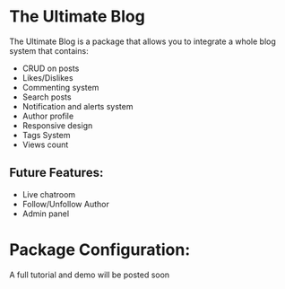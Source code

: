 # The Ultimate Blog

The Ultimate Blog is a package that allows you to integrate a whole blog system that contains:
* CRUD on posts
* Likes/Dislikes
* Commenting system
* Search posts
* Notification and alerts system
* Author profile
* Responsive design
* Tags System
* Views count

## Future Features:
* Live chatroom
* Follow/Unfollow Author
* Admin panel 

# Package Configuration: 
A full tutorial and demo will be posted soon